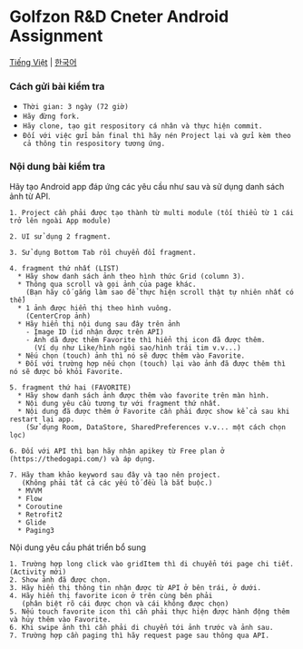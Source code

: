 # Golfzon R&D Cneter Android Assignment

[Tiếng Việt](README.md) | [한국어](README-ko.md)

### Cách gửi bài kiểm tra
- `Thời gian: 3 ngày (72 giờ)`
- `Hãy đừng fork.`
- `Hãy clone, tạo git respository cá nhân và thực hiện commit.`
- `Đối với việc gửi bản final thì hãy nén Project lại và gửi kèm theo cả thông tin respository tương ứng.`



### Nội dung bài kiểm tra

Hãy tạo Android app đáp ứng các yêu cầu như sau và sử dụng danh sách ảnh từ API.

```
1. Project cần phải được tạo thành từ multi module (tối thiểu từ 1 cái trở lên ngoài App module)

2. UI sử dụng 2 fragment.

3. Sử dụng Bottom Tab rồi chuyển đổi fragment.

4. fragment thứ nhất (LIST)
  * Hãy show danh sách ảnh theo hình thức Grid (column 3).
  * Thông qua scroll và gọi ảnh của page khác. 
    (Bạn hãy cố gắng làm sao để thực hiện scroll thật tự nhiên nhất có thể)
  * 1 ảnh được hiển thị theo hình vuông.
    (CenterCrop ảnh) 
  * Hãy hiển thị nội dung sau đây trên ảnh
    - Image ID (id nhận được trên API)
    - Ảnh dã được thêm Favorite thì hiển thị icon đã được thêm.
      (Ví dụ như Like/hình ngôi sao/hình trái tim v.v...)
  * Nếu chọn (touch) ảnh thì nó sẽ được thêm vào Favorite.
  * Đối với trường hợp nếu chọn (touch) lại vào ảnh đã được thêm thì nó sẽ được bỏ khỏi Favorite.

5. fragment thứ hai (FAVORITE)
  * Hãy show danh sách ảnh được thêm vào favorite trên màn hình.
  * Nội dung yêu cầu tương tự với fragment thứ nhất.
  * Nội dung đã được thêm ở Favorite cần phải được show kể cả sau khi restart lại app.
    (Sử dụng Room, DataStore, SharedPreferences v.v... một cách chọn lọc)

6. Đối với API thì bạn hãy nhận apikey từ Free plan ở (https://thedogapi.com/) và áp dụng.

7. Hãy tham khảo keyword sau đây và tạo nên project.
   (Không phải tất cả các yếu tố đều là bắt buộc.)
  * MVVM
  * Flow
  * Coroutine
  * Retrofit2
  * Glide
  * Paging3
```

Nội dung yêu cầu phát triển bổ sung

```
1. Trường hợp long click vào gridItem thì di chuyển tới page chi tiết. (Activity mới)
2. Show ảnh đã được chọn.
3. Hãy hiển thị thông tin nhận được từ API ở bên trái, ở dưới.
4. Hãy hiển thị favorite icon ở trên cùng bên phải
   (phân biệt rõ cái được chọn và cái không được chọn)
5. Nếu touch favorite icon thì cần phải thực hiện được hành động thêm và hủy thêm vào Favorite.
6. Khi swipe ảnh thì cần phải di chuyển tới ảnh trước và ảnh sau.
7. Trường hợp cần paging thì hãy request page sau thông qua API.
```

